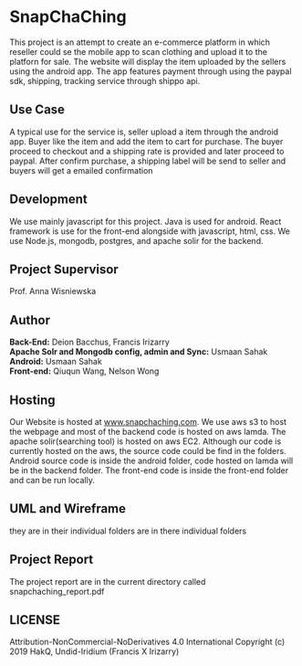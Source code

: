 # SnapChaChing 
This project is an attempt to create an e-commerce platform in which reseller could se the mobile app to scan clothing and upload it to the platforn for sale.
The website will display the item uploaded by the sellers using the android app. The app features payment through using the paypal sdk, shipping, tracking service through shippo api. 

## Use Case
A typical use for the service is, seller upload a item through the android app. Buyer like the item and add the item to cart for purchase. The buyer proceed to checkout and a shipping rate is provided and later proceed to paypal. After confirm purchase, a shipping label will be send to seller and buyers will get a emailed confirmation

## Development
We use mainly javascript for this project. Java is used for android. React framework is use for the front-end alongside with javascript, html, css. We use Node.js, mongodb, postgres, and apache solir for the backend. 

## Project Supervisor
Prof. Anna Wisniewska

## Author
**Back-End:** Deion Bacchus, Francis Irizarry <br/>
**Apache Solr and Mongodb config, admin and Sync:** Usmaan Sahak <br/>
**Android:** Usmaan Sahak <br/>
**Front-end:** Qiuqun Wang, Nelson Wong <br/>

## Hosting
Our Website is hosted at www.snapchaching.com.
We use aws s3 to host the webpage and most of the backend code is hosted on aws lamda. The apache solir(searching tool) is hosted on aws EC2. Although our code is currently hosted on the aws, the source code could be find in the folders. Android source code is inside the android folder, code hosted on lamda will be in the backend folder. The front-end code is inside the front-end folder and can be run locally.

## UML and Wireframe
they are in their individual folders are in there individual folders

## Project Report
The project report are in the current directory called snapchaching_report.pdf

## LICENSE
Attribution-NonCommercial-NoDerivatives 4.0 International
Copyright (c) 2019 HakQ, Undid-Iridium (Francis X Irizarry)

